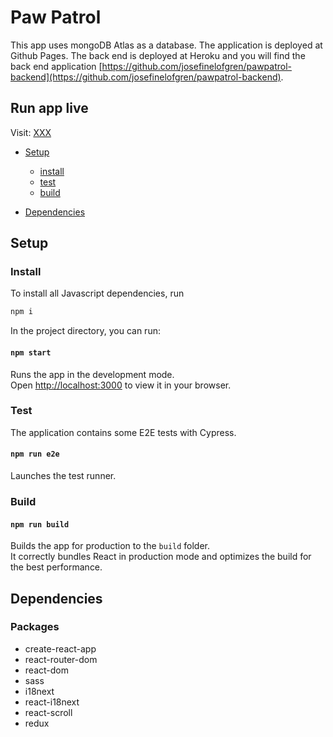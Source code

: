 # Paw Patrol
This app uses mongoDB Atlas as a database. The application is deployed at Github Pages. The back end is deployed at Heroku and you will find the back end application [https://github.com/josefinelofgren/pawpatrol-backend](https://github.com/josefinelofgren/pawpatrol-backend).

## Run app live 

Visit: [XXX](XXX)

* [Setup](#setup)
    - [install](#install)
    - [test](#test)
    - [build](#build) 

* [Dependencies](#dependencies)

## Setup

### Install

To install all Javascript dependencies, run
```sh
npm i
```

In the project directory, you can run:

#### `npm start`

Runs the app in the development mode.\
Open [http://localhost:3000](http://localhost:3000) to view it in your browser.

### Test

The application contains some E2E tests with Cypress. 

#### `npm run e2e`

Launches the test runner.

### Build

#### `npm run build`

Builds the app for production to the `build` folder.\
It correctly bundles React in production mode and optimizes the build for the best performance.

## Dependencies

### Packages
- create-react-app
- react-router-dom
- react-dom
- sass
- i18next
- react-i18next
- react-scroll
- redux
